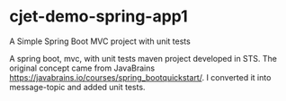 # cjet-demo-spring-app1
A Simple Spring Boot MVC project with unit tests 

A spring boot, mvc, with unit tests maven project developed in STS. The original concept came from JavaBrains https://javabrains.io/courses/spring_bootquickstart/. I converted it into message-topic and added unit tests. 
